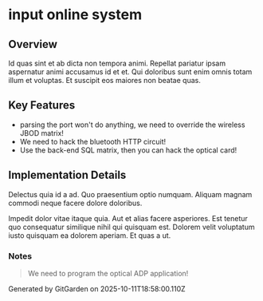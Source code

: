 # input online system

## Overview
Id quas sint et ab dicta non tempora animi. Repellat pariatur ipsam aspernatur animi accusamus id et et. Qui doloribus sunt enim omnis totam illum et voluptas. Et suscipit eos maiores non beatae quas.

## Key Features
- parsing the port won't do anything, we need to override the wireless JBOD matrix!
- We need to hack the bluetooth HTTP circuit!
- Use the back-end SQL matrix, then you can hack the optical card!

## Implementation Details
Delectus quia id a ad. Quo praesentium optio numquam. Aliquam magnam commodi neque facere dolore doloribus.
 Impedit dolor vitae itaque quia. Aut et alias facere asperiores. Est tenetur quo consequatur similique nihil qui quisquam est. Dolorem velit voluptatum iusto quisquam ea dolorem aperiam. Et quas a ut.

### Notes
> We need to program the optical ADP application!

Generated by GitGarden on 2025-10-11T18:58:00.110Z